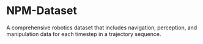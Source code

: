 # NPM-Dataset
A comprehensive robotics dataset that includes navigation, perception, and manipulation data for each timestep in a trajectory sequence.

